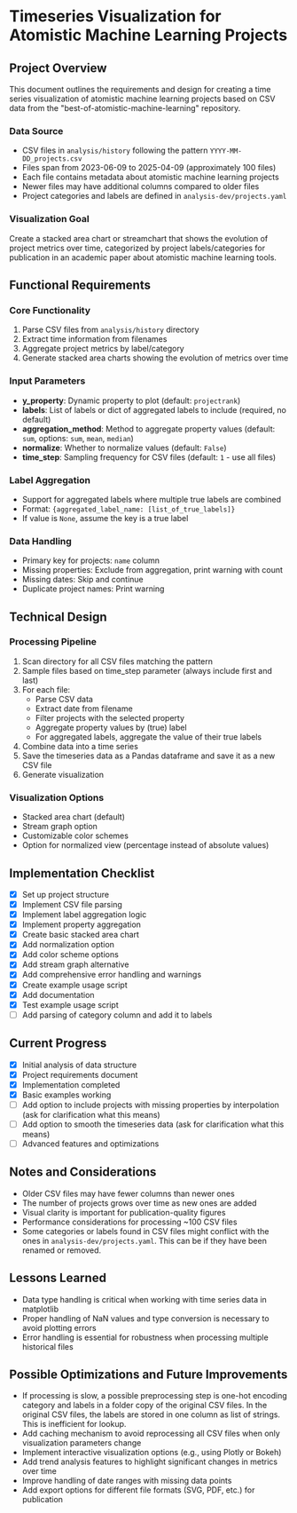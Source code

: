 # Timeseries Visualization for Atomistic Machine Learning Projects

## Project Overview

This document outlines the requirements and design for creating a time series visualization of atomistic machine learning projects based on CSV data from the "best-of-atomistic-machine-learning" repository.

### Data Source
- CSV files in `analysis/history` following the pattern `YYYY-MM-DD_projects.csv`
- Files span from 2023-06-09 to 2025-04-09 (approximately 100 files)
- Each file contains metadata about atomistic machine learning projects
- Newer files may have additional columns compared to older files
- Project categories and labels are defined in `analysis-dev/projects.yaml`

### Visualization Goal
Create a stacked area chart or streamchart that shows the evolution of project metrics over time, categorized by project labels/categories for publication in an academic paper about atomistic machine learning tools.

## Functional Requirements

### Core Functionality
1. Parse CSV files from `analysis/history` directory
2. Extract time information from filenames
3. Aggregate project metrics by label/category
4. Generate stacked area charts showing the evolution of metrics over time

### Input Parameters
- **y_property**: Dynamic property to plot (default: `projectrank`)
- **labels**: List of labels or dict of aggregated labels to include (required, no default)
- **aggregation_method**: Method to aggregate property values (default: `sum`, options: `sum`, `mean`, `median`)
- **normalize**: Whether to normalize values (default: `False`)
- **time_step**: Sampling frequency for CSV files (default: `1` - use all files)

### Label Aggregation
- Support for aggregated labels where multiple true labels are combined
- Format: `{aggregated_label_name: [list_of_true_labels]}`
- If value is `None`, assume the key is a true label

### Data Handling
- Primary key for projects: `name` column
- Missing properties: Exclude from aggregation, print warning with count
- Missing dates: Skip and continue
- Duplicate project names: Print warning

## Technical Design

### Processing Pipeline
1. Scan directory for all CSV files matching the pattern
2. Sample files based on time_step parameter (always include first and last)
3. For each file:
   - Parse CSV data
   - Extract date from filename
   - Filter projects with the selected property
   - Aggregate property values by (true) label
   - For aggregated labels, aggregate the value of their true labels
4. Combine data into a time series
5. Save the timeseries data as a Pandas dataframe and save it as a new CSV file
6. Generate visualization

### Visualization Options
- Stacked area chart (default)
- Stream graph option
- Customizable color schemes
- Option for normalized view (percentage instead of absolute values)

## Implementation Checklist

- [x] Set up project structure
- [x] Implement CSV file parsing
- [x] Implement label aggregation logic
- [x] Implement property aggregation
- [x] Create basic stacked area chart
- [x] Add normalization option
- [x] Add color scheme options
- [x] Add stream graph alternative
- [x] Add comprehensive error handling and warnings
- [x] Create example usage script
- [x] Add documentation
- [x] Test example usage script
- [ ] Add parsing of category column and add it to labels

## Current Progress

- [x] Initial analysis of data structure
- [x] Project requirements document
- [x] Implementation completed
- [x] Basic examples working
- [ ] Add option to include projects with missing properties by interpolation (ask for clarification what this means)
- [ ] Add option to smooth the timeseries data (ask for clarification what this means)
- [ ] Advanced features and optimizations

## Notes and Considerations

- Older CSV files may have fewer columns than newer ones
- The number of projects grows over time as new ones are added
- Visual clarity is important for publication-quality figures
- Performance considerations for processing ~100 CSV files
- Some categories or labels found in CSV files might conflict with the ones in
  `analysis-dev/projects.yaml`. This can be if they have been renamed or
  removed.

## Lessons Learned

- Data type handling is critical when working with time series data in matplotlib
- Proper handling of NaN values and type conversion is necessary to avoid plotting errors
- Error handling is essential for robustness when processing multiple historical files

## Possible Optimizations and Future Improvements

- If processing is slow, a possible preprocessing step is one-hot encoding
  category and labels in a folder copy of the original CSV files. In the
  original CSV files, the labels are stored in one column as list of strings.
  This is inefficient for lookup.
- Add caching mechanism to avoid reprocessing all CSV files when only visualization parameters change
- Implement interactive visualization options (e.g., using Plotly or Bokeh)
- Add trend analysis features to highlight significant changes in metrics over time
- Improve handling of date ranges with missing data points
- Add export options for different file formats (SVG, PDF, etc.) for publication
